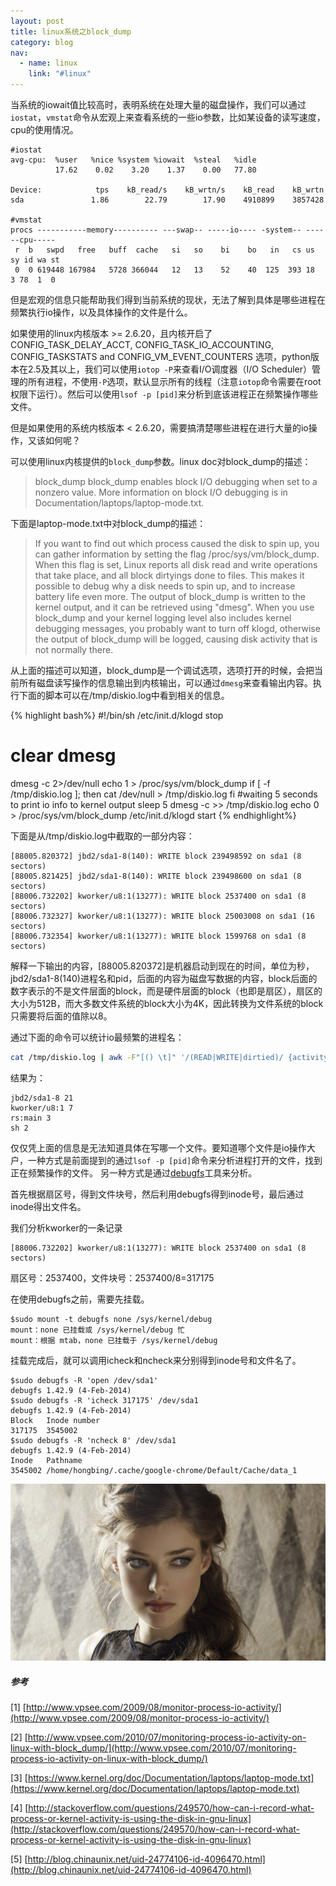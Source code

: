 ```yaml
---
layout: post
title: linux系统之block_dump
category: blog
nav:
  - name: linux
    link: "#linux"
---
```



当系统的iowait值比较高时，表明系统在处理大量的磁盘操作，我们可以通过`iostat`，`vmstat`命令从宏观上来查看系统的一些io参数，比如某设备的读写速度，cpu的使用情况。

```
#iostat
avg-cpu:  %user   %nice %system %iowait  %steal   %idle
          17.62    0.02    3.20    1.37    0.00   77.80

Device:            tps    kB_read/s    kB_wrtn/s    kB_read    kB_wrtn
sda               1.86        22.79        17.90    4910899    3857428

#vmstat
procs -----------memory---------- ---swap-- -----io---- -system-- ------cpu-----
 r  b   swpd   free   buff  cache   si   so    bi    bo   in   cs us sy id wa st
 0  0 619448 167984   5728 366044   12   13    52    40  125  393 18  3 78  1  0

```
<!-- more -->
但是宏观的信息只能帮助我们得到当前系统的现状，无法了解到具体是哪些进程在频繁执行io操作，以及具体操作的文件是什么。

如果使用的linux内核版本 >= 2.6.20，且内核开启了  CONFIG_TASK_DELAY_ACCT,   CONFIG_TASK_IO_ACCOUNTING,   CONFIG_TASKSTATS   and  CONFIG_VM_EVENT_COUNTERS 选项，python版本在2.5及其以上，我们可以使用`iotop -P`来查看I/O调度器（I/O Scheduler）管理的所有进程，不使用`-P`选项，默认显示所有的线程（注意`iotop`命令需要在root权限下运行）。然后可以使用`lsof -p [pid]`来分析到底该进程正在频繁操作哪些文件。

但是如果使用的系统内核版本 < 2.6.20，需要搞清楚哪些进程在进行大量的io操作，又该如何呢？

可以使用linux内核提供的`block_dump`参数。linux doc对block_dump的描述：

> block_dump
block_dump enables block I/O debugging when set to a nonzero value. More
information on block I/O debugging is in Documentation/laptops/laptop-mode.txt.

下面是laptop-mode.txt中对block_dump的描述：

> If you want to find out which process caused the disk to spin up, you can
gather information by setting the flag /proc/sys/vm/block_dump. When this flag
is set, Linux reports all disk read and write operations that take place, and
all block dirtyings done to files. This makes it possible to debug why a disk
needs to spin up, and to increase battery life even more. The output of
block_dump is written to the kernel output, and it can be retrieved using
"dmesg". When you use block_dump and your kernel logging level also includes
kernel debugging messages, you probably want to turn off klogd, otherwise
the output of block_dump will be logged, causing disk activity that is not
normally there.


从上面的描述可以知道，block_dump是一个调试选项，选项打开的时候，会把当前所有磁盘读写操作的信息输出到内核输出，可以通过`dmesg`来查看输出内容。执行下面的脚本可以在/tmp/diskio.log中看到相关的信息。

{% highlight bash%}
#!/bin/sh
/etc/init.d/klogd stop
# clear dmesg
dmesg -c 2>/dev/null
echo 1 > /proc/sys/vm/block_dump
if [ -f /tmp/diskio.log ]; then
        cat /dev/null > /tmp/diskio.log
fi
#waiting 5 seconds to print io info to kernel output
sleep 5
dmesg -c >> /tmp/diskio.log
echo 0 > /proc/sys/vm/block_dump
/etc/init.d/klogd start
{% endhighlight%}

下面是从/tmp/diskio.log中截取的一部分内容：

 	[88005.820372] jbd2/sda1-8(140): WRITE block 239498592 on sda1 (8 sectors)
	[88005.821425] jbd2/sda1-8(140): WRITE block 239498600 on sda1 (8 sectors)
	[88006.732202] kworker/u8:1(13277): WRITE block 2537400 on sda1 (8 sectors)
	[88006.732327] kworker/u8:1(13277): WRITE block 25003008 on sda1 (16 sectors)
	[88006.732354] kworker/u8:1(13277): WRITE block 1599768 on sda1 (8 sectors)

解释一下输出的内容，[88005.820372]是机器启动到现在的时间，单位为秒， jbd2/sda1-8(140)进程名和pid，后面的内容为磁盘写数据的内容，block后面的数字表示的不是文件层面的block，而是硬件层面的block（也即是扇区），扇区的大小为512B，而大多数文件系统的block大小为4K，因此转换为文件系统的block只需要将后面的值除以8。

通过下面的命令可以统计io最频繁的进程名：

```sh
cat /tmp/diskio.log | awk -F"[() \t]" '/(READ|WRITE|dirtied)/ {activity[$2]++} END {for (x in activity) print x, activity[x]}'| sort -nr -k2
```

结果为：

 	jbd2/sda1-8 21
	kworker/u8:1 7
	rs:main 3
	sh 2

仅仅凭上面的信息是无法知道具体在写哪一个文件。要知道哪个文件是io操作大户，一种方式是前面提到的通过`lsof -p [pid]`命令来分析进程打开的文件，找到正在频繁操作的文件。
另一种方式是通过[debugfs](https://en.wikipedia.org/wiki/Debugfs)工具来分析。

首先根据扇区号，得到文件块号，然后利用debugfs得到inode号，最后通过inode得出文件名。

我们分析kworker的一条记录

 	[88006.732202] kworker/u8:1(13277): WRITE block 2537400 on sda1 (8 sectors)

扇区号：2537400，文件块号：2537400/8=317175

在使用debugfs之前，需要先挂载。

```
$sudo mount -t debugfs none /sys/kernel/debug
mount：none 已挂载或 /sys/kernel/debug 忙
mount：根据 mtab，none 已挂载于 /sys/kernel/debug
```

挂载完成后，就可以调用icheck和ncheck来分别得到inode号和文件名了。

```
$sudo debugfs -R 'open /dev/sda1'
debugfs 1.42.9 (4-Feb-2014)
$sudo debugfs -R 'icheck 317175' /dev/sda1
debugfs 1.42.9 (4-Feb-2014)
Block	Inode number
317175	3545002
$sudo debugfs -R 'ncheck 8' /dev/sda1
debugfs 1.42.9 (4-Feb-2014)
Inode	Pathname
3545002	/home/hongbing/.cache/google-chrome/Default/Cache/data_1
```
![blockdump](/images/linuxofblockdump/blockdump.jpg)

##### 参考
[1] [http://www.vpsee.com/2009/08/monitor-process-io-activity/](http://www.vpsee.com/2009/08/monitor-process-io-activity/)

[2] [http://www.vpsee.com/2010/07/monitoring-process-io-activity-on-linux-with-block_dump/](http://www.vpsee.com/2010/07/monitoring-process-io-activity-on-linux-with-block_dump/)

[3] [https://www.kernel.org/doc/Documentation/laptops/laptop-mode.txt](https://www.kernel.org/doc/Documentation/laptops/laptop-mode.txt)

[4] [http://stackoverflow.com/questions/249570/how-can-i-record-what-process-or-kernel-activity-is-using-the-disk-in-gnu-linux](http://stackoverflow.com/questions/249570/how-can-i-record-what-process-or-kernel-activity-is-using-the-disk-in-gnu-linux)

[5] [http://blog.chinaunix.net/uid-24774106-id-4096470.html](http://blog.chinaunix.net/uid-24774106-id-4096470.html)
